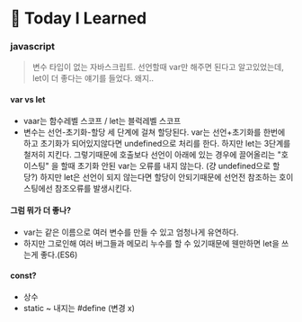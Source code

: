 # 📝 Today I Learned
### javascript

> 변수 타입이 없는 자바스크립트. 선언할때 var만 해주면 된다고 알고있었는데, let이 더 좋다는 얘기를 들었다. 왜지..

#### var vs let
- vaar는 함수레벨 스코프 / let는 블럭레벨 스코프
- 변수는 선언-초기화-할당 세 단계에 걸쳐 할당된다. var는 선언+초기화를 한번에 하고 초기화가 되어있지않다면 undefined으로 처리를 한다. 하지만 let는 3단계를 철저히 지킨다. 그렇기때문에 호출보다 선언이 아래에 있는 경우에   끌어올리는 "호이스팅" 을 할때 초기화 안된 var는 오류를 내지 않는다. (걍 undefined으로 할당?) 하지만 let은 선언이 되지 않는다면 할당이 안되기때문에 선언전 참조하는 호이스팅에선 참조오류를 발생시킨다.

#### 그럼 뭐가 더 좋나?
- var는 같은 이름으로 여러 변수를 만들 수 있고 엄청나게 유연하다. 
- 하지만 그로인해 여러 버그들과 메모리 누수를 할 수 있기때문에 웬만하면 let을 쓰는게 좋다.(ES6)

#### const?
- 상수
- static ~ 내지는 #define (변경 x)
